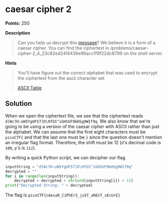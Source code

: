 # caesar cipher 2

**Points:** 250

**Description**
> Can you help us decrypt this [message](ciphertext)? We believe it is a form of a caesar cipher. You can find the ciphertext in /problems/caesar-cipher-2_4_23c82ed24f4436e96acc1f9f22dc8799 on the shell server.

**Hints**
> You'll have figure out the correct alphabet that was used to encrypt the ciphertext from the ascii character set

> [ASCII Table](https://www.asciitable.com/)


## Solution

When we open the ciphertext file, we see that the ciphertext reads `d]Wc7H:oW5YgUFS7]D\9fGS^iGHSUF9bHSg9WIf9q`. We also know that we're going to be using a version of the caesar cipher with ASCII rather than just the alphabet. We can assume that the first eight characters must be `picoCTF{` and that the last one must be `}` since the question doesn't mention an irregular flag format. Therefore, the shift must be 12 (`d`'s decimal code is `100`, `p`'s is `112`). 

By writing a quick Python script, we can decipher our flag.

```python
inputString = "d]Wc7H:oW5YgUFS7]D\9fGS^iGHSUF9bHSg9WIf9q"
decrypted = ""
for i in range(len(inputString)):
    decrypted = decrypted + chr(ord(inputString[i]) + 12)
print("Decrypted String: " + decrypted)
```

The flag is `picoCTF{cAesaR_CiPhErS_juST_aREnT_sEcUrE}`
